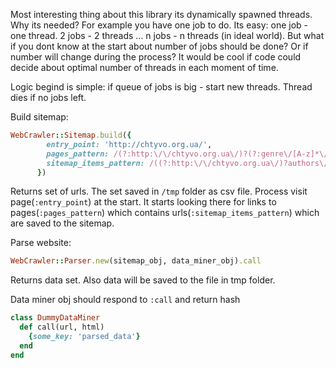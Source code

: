 Most interesting thing about this library its dynamically spawned threads. Why its needed?
For example you have one job to do. Its easy: one job - one thread. 2 jobs - 2 threads ... n jobs - n threads (in ideal world).
But what if you dont know  at the start about number of jobs should be done? Or if number will change during the process?
It would be cool if code could decide about optimal number of threads in each moment of time.

Logic begind is simple: if queue of jobs is big - start new threads. Thread dies if no jobs left.


Build sitemap:
```ruby
WebCrawler::Sitemap.build({
        entry_point: 'http://chtyvo.org.ua/',
        pages_pattern: /(?:http:\/\/chtyvo.org.ua\/)?(?:genre\/[A-z]*\/books|authors\/letter\/\d+\/\p{L})(?:\/page-\d+)?/,
        sitemap_items_pattern: /((?:http:\/\/chtyvo.org.ua\/)?authors\/(?!letter).+\/.+\/)"/
      })
```
Returns set of urls. The set saved in `/tmp` folder as csv file.
Process visit page(`:entry_point`) at the  start. It starts looking there for links to pages(`:pages_pattern`) which contains urls(`:sitemap_items_pattern`) which are saved to the sitemap.


Parse website:

```ruby
WebCrawler::Parser.new(sitemap_obj, data_miner_obj).call
```
Returns data set. Also data will be saved to the file in tmp folder.


Data miner obj should respond to `:call` and return hash

```ruby
class DummyDataMiner
  def call(url, html)
    {some_key: 'parsed_data'}
  end
end
```
